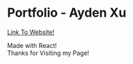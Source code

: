 # Portfolio - Ayden Xu
 
[Link To Website!](https://aydengemz.github.io/MyPortfolio/)

Made with React!\
Thanks for Visiting my Page!
